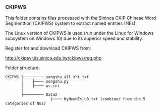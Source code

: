### CKIPWS

This folder contains files processed with the Sininca CKIP Chinese Word Segmenttion (CKIPWS) system to extract named entities (NEs).

The Linux version of CKIPWS is used (run under the Linux for Windows subsystem on Windows 10) due to its superior speed and stability.

Register for and download CKIPWS from:

http://ckipsvr.iis.sinica.edu.tw/ckipws/reg.php

Folder structure:

    CKIPWS ├───────── songshu.all.zht.txt
           |    ├──── songshu.py
           |    ├──── ws.ini
           |    
           ├───────── Data2
                        ├──── MyNewNEs_u8.txt (combined from the 5 categories of NEs)
      
